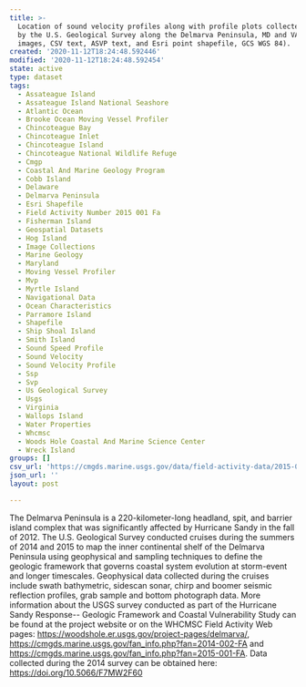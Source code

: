 ```yaml
---
title: >-
  Location of sound velocity profiles along with profile plots collected in 2015
  by the U.S. Geological Survey along the Delmarva Peninsula, MD and VA (PNG
  images, CSV text, ASVP text, and Esri point shapefile, GCS WGS 84).
created: '2020-11-12T18:24:48.592446'
modified: '2020-11-12T18:24:48.592454'
state: active
type: dataset
tags:
  - Assateague Island
  - Assateague Island National Seashore
  - Atlantic Ocean
  - Brooke Ocean Moving Vessel Profiler
  - Chincoteague Bay
  - Chincoteague Inlet
  - Chincoteague Island
  - Chincoteague National Wildlife Refuge
  - Cmgp
  - Coastal And Marine Geology Program
  - Cobb Island
  - Delaware
  - Delmarva Peninsula
  - Esri Shapefile
  - Field Activity Number 2015 001 Fa
  - Fisherman Island
  - Geospatial Datasets
  - Hog Island
  - Image Collections
  - Marine Geology
  - Maryland
  - Moving Vessel Profiler
  - Mvp
  - Myrtle Island
  - Navigational Data
  - Ocean Characteristics
  - Parramore Island
  - Shapefile
  - Ship Shoal Island
  - Smith Island
  - Sound Speed Profile
  - Sound Velocity
  - Sound Velocity Profile
  - Ssp
  - Svp
  - Us Geological Survey
  - Usgs
  - Virginia
  - Wallops Island
  - Water Properties
  - Whcmsc
  - Woods Hole Coastal And Marine Science Center
  - Wreck Island
groups: []
csv_url: 'https://cmgds.marine.usgs.gov/data/field-activity-data/2015-001-FA/'
json_url: ''
layout: post

---
```

The Delmarva Peninsula is a 220-kilometer-long headland, spit, and barrier island complex that was significantly affected by Hurricane Sandy in the fall of 2012. The U.S. Geological Survey conducted cruises during the summers of 2014 and 2015 to map the inner continental shelf of the Delmarva Peninsula using geophysical and sampling techniques to define the geologic framework that governs coastal system evolution at storm-event and longer timescales. Geophysical data collected during the cruises include swath bathymetric, sidescan sonar, chirp and boomer seismic reflection profiles, grab sample and bottom photograph data. More information about the USGS survey conducted as part of the Hurricane Sandy Response-- Geologic Framework and Coastal Vulnerability Study can be found at the project website or on the WHCMSC Field Activity Web pages: https://woodshole.er.usgs.gov/project-pages/delmarva/, https://cmgds.marine.usgs.gov/fan_info.php?fan=2014-002-FA and https://cmgds.marine.usgs.gov/fan_info.php?fan=2015-001-FA. Data collected during the 2014 survey can be obtained here: https://doi.org/10.5066/F7MW2F60
